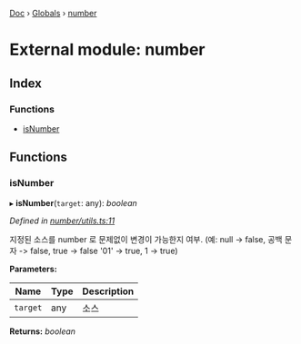 [Doc](../README.md) › [Globals](../globals.md) › [number](number.md)

# External module: number

## Index

### Functions

* [isNumber](number.md#isnumber)

## Functions

###  isNumber

▸ **isNumber**(`target`: any): *boolean*

*Defined in [number/utils.ts:11](https://github.com/molgga/jood-common/blob/16a3c52/projects/packages/number/utils.ts#L11)*

지정된 소스를 number 로 문제없이 변경이 가능한지 여부.
(예: null -> false, 공백 문자 -> false, true -> false '01' -> true, 1 -> true)

**Parameters:**

Name | Type | Description |
------ | ------ | ------ |
`target` | any | 소스  |

**Returns:** *boolean*
